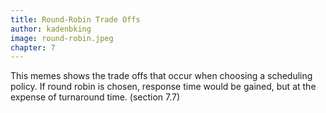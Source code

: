 ```yaml
---
title: Round-Robin Trade Offs  
author: kadenbking
image: round-robin.jpeg
chapter: 7
---
```

This memes shows the trade offs that occur when choosing a scheduling policy. If round robin is chosen, response time would be gained, but at the expense of turnaround time. (section 7.7)
